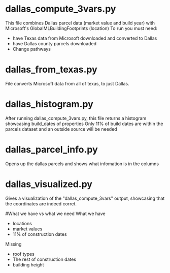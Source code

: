 # dallas_compute_3vars.py
This file combines Dallas parcel data (market value and build year) with Microsoft's GlobalMLBuildingFootprints (location) 
To run you must need: 
- have Texas data from Microsoft downloaded and converted to Dallas
- have Dallas county parcels downloaded
- Change pathways

# dallas_from_texas.py 
File converts Microsoft data from all of texas, to just Dallas. 

# dallas_histogram.py
After running dallas_compute_3vars.py, this file returns a histogram showcasing build_dates of properties 
Only 11% of build dates are within the parcels dataset and an outside source will be needed 

# dallas_parcel_info.py 
Opens up the dallas parcels and shows what infomation is in the columns 

# dallas_visualized.py 
Gives a visualization of the "dallas_compute_3vars" output, showcasing that the coordinates are indeed corret. 

#What we have vs what we need 
What we have 
- locations
- market values
- 11% of construction dates
  
Missing 
- roof types
- The rest of construction dates
- building height
